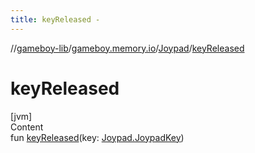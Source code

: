 ```yaml
---
title: keyReleased -
---
```

//[gameboy-lib](../../index.md)/[gameboy.memory.io](../index.md)/[Joypad](index.md)/[keyReleased](key-released.md)



# keyReleased  
[jvm]  
Content  
fun [keyReleased](key-released.md)(key: [Joypad.JoypadKey](-joypad-key/index.md))  



